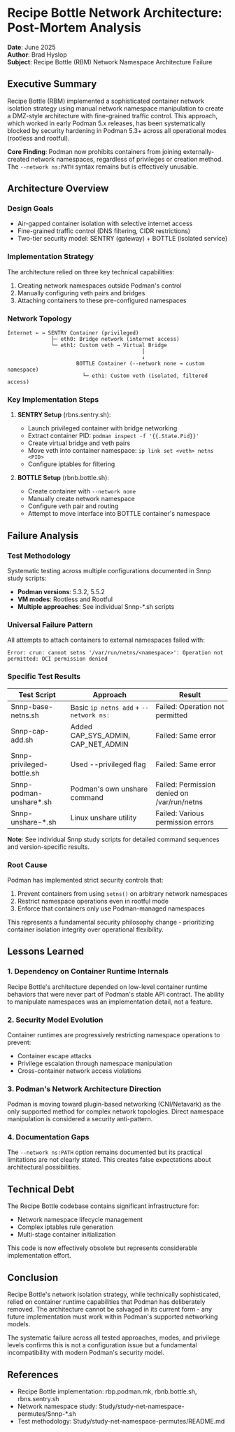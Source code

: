 # Recipe Bottle Network Architecture: Post-Mortem Analysis

**Date**: June 2025  
**Author**: Brad Hyslop  
**Subject**: Recipe Bottle (RBM) Network Namespace Architecture Failure

## Executive Summary

Recipe Bottle (RBM) implemented a sophisticated container network isolation strategy using manual network namespace manipulation to create a DMZ-style architecture with fine-grained traffic control. This approach, which worked in early Podman 5.x releases, has been systematically blocked by security hardening in Podman 5.3+ across all operational modes (rootless and rootful).

**Core Finding**: Podman now prohibits containers from joining externally-created network namespaces, regardless of privileges or creation method. The `--network ns:PATH` syntax remains but is effectively unusable.

## Architecture Overview

### Design Goals
- Air-gapped container isolation with selective internet access
- Fine-grained traffic control (DNS filtering, CIDR restrictions)
- Two-tier security model: SENTRY (gateway) + BOTTLE (isolated service)

### Implementation Strategy

The architecture relied on three key technical capabilities:
1. Creating network namespaces outside Podman's control
2. Manually configuring veth pairs and bridges
3. Attaching containers to these pre-configured namespaces

### Network Topology

```
Internet ← → SENTRY Container (privileged)
              ├─ eth0: Bridge network (internet access)
              └─ eth1: Custom veth → Virtual Bridge
                                           │
                                           ↓
                      BOTTLE Container (--network none → custom namespace)
                        └─ eth1: Custom veth (isolated, filtered access)
```

### Key Implementation Steps

1. **SENTRY Setup** (rbns.sentry.sh):
   - Launch privileged container with bridge networking
   - Extract container PID: `podman inspect -f '{{.State.Pid}}'`
   - Create virtual bridge and veth pairs
   - Move veth into container namespace: `ip link set <veth> netns <PID>`
   - Configure iptables for filtering

2. **BOTTLE Setup** (rbnb.bottle.sh):
   - Create container with `--network none`
   - Manually create network namespace
   - Configure veth pair and routing
   - Attempt to move interface into BOTTLE container's namespace

## Failure Analysis

### Test Methodology

Systematic testing across multiple configurations documented in Snnp study scripts:
- **Podman versions**: 5.3.2, 5.5.2
- **VM modes**: Rootless and Rootful
- **Multiple approaches**: See individual Snnp-*.sh scripts

### Universal Failure Pattern

All attempts to attach containers to external namespaces failed with:
```
Error: crun: cannot setns '/var/run/netns/<namespace>': Operation not permitted: OCI permission denied
```

### Specific Test Results

| Test Script | Approach | Result |
|------------|----------|---------|
| Snnp-base-netns.sh | Basic `ip netns add` + `--network ns:` | Failed: Operation not permitted |
| Snnp-cap-add.sh | Added CAP_SYS_ADMIN, CAP_NET_ADMIN | Failed: Same error |
| Snnp-privileged-bottle.sh | Used --privileged flag | Failed: Same error |
| Snnp-podman-unshare*.sh | Podman's own unshare command | Failed: Permission denied on /var/run/netns |
| Snnp-unshare-*.sh | Linux unshare utility | Failed: Various permission errors |

**Note**: See individual Snnp study scripts for detailed command sequences and version-specific results.

### Root Cause

Podman has implemented strict security controls that:
1. Prevent containers from using `setns()` on arbitrary network namespaces
2. Restrict namespace operations even in rootful mode
3. Enforce that containers only use Podman-managed namespaces

This represents a fundamental security philosophy change - prioritizing container isolation integrity over operational flexibility.

## Lessons Learned

### 1. Dependency on Container Runtime Internals
Recipe Bottle's architecture depended on low-level container runtime behaviors that were never part of Podman's stable API contract. The ability to manipulate namespaces was an implementation detail, not a feature.

### 2. Security Model Evolution
Container runtimes are progressively restricting namespace operations to prevent:
- Container escape attacks
- Privilege escalation through namespace manipulation
- Cross-container network access violations

### 3. Podman's Network Architecture Direction
Podman is moving toward plugin-based networking (CNI/Netavark) as the only supported method for complex network topologies. Direct namespace manipulation is considered a security anti-pattern.

### 4. Documentation Gaps
The `--network ns:PATH` option remains documented but its practical limitations are not clearly stated. This creates false expectations about architectural possibilities.

## Technical Debt

The Recipe Bottle codebase contains significant infrastructure for:
- Network namespace lifecycle management
- Complex iptables rule generation
- Multi-stage container initialization

This code is now effectively obsolete but represents considerable implementation effort.

## Conclusion

Recipe Bottle's network isolation strategy, while technically sophisticated, relied on container runtime capabilities that Podman has deliberately removed. The architecture cannot be salvaged in its current form - any future implementation must work within Podman's supported networking models.

The systematic failure across all tested approaches, modes, and privilege levels confirms this is not a configuration issue but a fundamental incompatibility with modern Podman's security model.

## References

- Recipe Bottle implementation: rbp.podman.mk, rbnb.bottle.sh, rbns.sentry.sh
- Network namespace study: Study/study-net-namespace-permutes/Snnp-*.sh
- Test methodology: Study/study-net-namespace-permutes/README.md